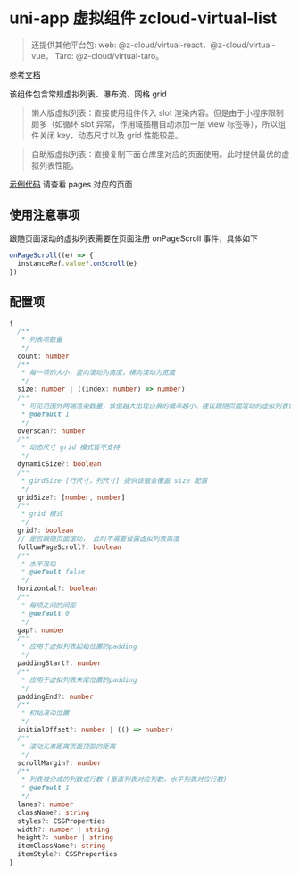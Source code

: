 # uni-app 虚拟组件 zcloud-virtual-list

> 还提供其他平台包: web: @z-cloud/virtual-react，@z-cloud/virtual-vue。 Taro: @z-cloud/virtual-taro。

[参考文档](https://zyt-cloud.github.io/virtual/index.html)

该组件包含常规虚拟列表、瀑布流、网格 grid

> 懒人版虚拟列表：直接使用组件传入 slot 渲染内容。但是由于小程序限制颇多（如循环 slot 异常，作用域插槽自动添加一层 view 标签等），所以组件关闭 key，动态尺寸以及 grid 性能较差。

> 自助版虚拟列表：直接复制下面仓库里对应的页面使用。此时提供最优的虚拟列表性能。

[示例代码](https://github.com/zyt-cloud/virtual-list-uni-demo) 请查看 pages 对应的页面

## 使用注意事项

跟随页面滚动的虚拟列表需要在页面注册 onPageScroll 事件，具体如下

```ts
onPageScroll((e) => {
  instanceRef.value?.onScroll(e)
})
```

## 配置项

```ts
{
  /**
   * 列表项数量
   */
  count: number
  /**
   * 每一项的大小，竖向滚动为高度，横向滚动为宽度
   */
  size: number | ((index: number) => number)
  /**
   * 可见范围外两端渲染数量，该值越大出现白屏的概率越小。建议跟随页面滚动的虚拟列表该值可稍微配置大一些。
   * @default 1
   */
  overscan?: number
  /**
   * 动态尺寸 grid 模式暂不支持
   */
  dynamicSize?: boolean
  /**
   * girdSize [行尺寸，列尺寸] 提供该值会覆盖 size 配置
   */
  gridSize?: [number, number]
  /**
   * grid 模式
   */
  grid?: boolean
  // 是否跟随页面滚动， 此时不需要设置虚拟列表高度
  followPageScroll?: boolean
  /**
   * 水平滚动
   * @default false
   */
  horizontal?: boolean
  /**
   * 每项之间的间距
   * @default 0
   */
  gap?: number
  /**
   * 应用于虚拟列表起始位置的padding
   */
  paddingStart?: number
  /**
   * 应用于虚拟列表末尾位置的padding
   */
  paddingEnd?: number
  /**
   * 初始滚动位置
   */
  initialOffset?: number | (() => number)
  /**
   * 滚动元素距离页面顶部的距离
   */
  scrollMargin?: number
  /**
   * 列表被分成的列数或行数 (垂直列表对应列数，水平列表对应行数)
   * @default 1
   */
  lanes?: number
  className?: string
  styles?: CSSProperties
  width?: number | string
  height?: number | string
  itemClassName?: string
  itemStyle?: CSSProperties
}
```
